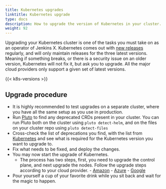 ```yaml
---
title: Kubernetes upgrades
linktitle: Kubernetes upgrade
type: docs
description: How to upgrade the version of Kubernetes in your cluster.
weight: 92
---
```


Upgrading your Kubernetes cluster is one of the tasks you must take on as an operator of Jenkins X. Kubernetes comes out with [new releases](https://kubernetes.io/releases/) regularly, and will only maintain releases for the three latest versions. Meaning if something breaks, or there is a security issue on an older version, Kubernetes will not fix it, but ask you to upgrade. All the major cloud providers only support a given set of latest versions.

{{< k8s-versions >}}

## Upgrade procedure

- It is highly recommended to test upgrades on a separate cluster, where you have all the same setup as you use in production.
- Run [Pluto](https://github.com/FairwindsOps/pluto) to find any deprecated CRDs present in your cluster. You can run Pluto both on the cluster using `pluto detect-helm`, and on the files on your cluster repo using `pluto detect-files`
- Cross-check the list of deprecations you find, with the list from [Kubernetes](https://kubernetes.io/docs/reference/using-api/deprecation-guide/) and see what is required for the Kubernetes version you want to upgrade to.
- Fix what needs to be fixed, and deploy the changes.
- You may now start the upgrade of Kubernetes.
  - The process has two steps, first, you need to upgrade the control plane, and next upgrade the nodes.
    Follow the upgrade steps according to your cloud provider. - [Amazon](https://docs.aws.amazon.com/eks/latest/userguide/update-cluster.html) - [Azure](https://docs.microsoft.com/en-us/azure/aks/upgrade-cluster?tabs=azure-cli) - [Google](https://cloud.google.com/kubernetes-engine/docs/how-to/upgrading-a-cluster)
- Pour yourself a cup of your favorite drink while you sit back and wait for the magic to happen.

